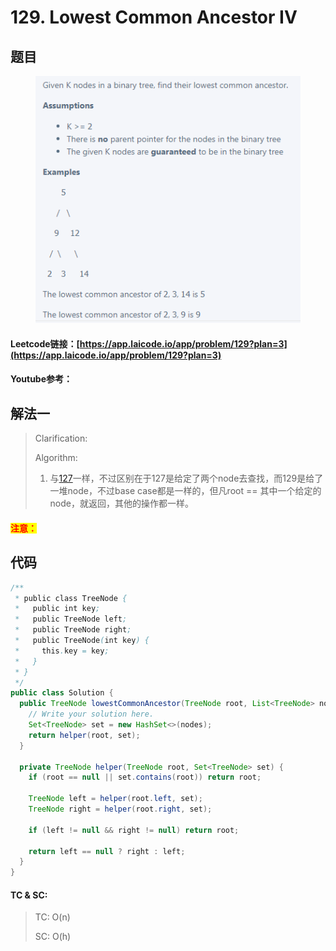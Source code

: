 # 129. Lowest Common Ancestor IV

## 题目

<figure><img src="../../.gitbook/assets/image (1) (1) (2).png" alt=""><figcaption></figcaption></figure>

#### Leetcode链接：[https://app.laicode.io/app/problem/129?plan=3](https://app.laicode.io/app/problem/129?plan=3)

#### Youtube参考：

## 解法一

> Clarification:&#x20;
>
> Algorithm:&#x20;
>
> 1. 与[127](../../lai-offer/cross-training-i/127.-lowest-common-ancestor-ii.md)一样，不过区别在于127是给定了两个node去查找，而129是给了一堆node，不过base case都是一样的，但凡root == 其中一个给定的node，就返回，其他的操作都一样。

#### <mark style="color:red;">注意：</mark>

## 代码

```java
/**
 * public class TreeNode {
 *   public int key;
 *   public TreeNode left;
 *   public TreeNode right;
 *   public TreeNode(int key) {
 *     this.key = key;
 *   }
 * }
 */
public class Solution {
  public TreeNode lowestCommonAncestor(TreeNode root, List<TreeNode> nodes) {
    // Write your solution here.
    Set<TreeNode> set = new HashSet<>(nodes);
    return helper(root, set);
  }

  private TreeNode helper(TreeNode root, Set<TreeNode> set) {
    if (root == null || set.contains(root)) return root;

    TreeNode left = helper(root.left, set);
    TreeNode right = helper(root.right, set);

    if (left != null && right != null) return root;

    return left == null ? right : left;
  }
}
```

#### TC & SC:&#x20;

> TC: O(n)
>
> SC: O(h)
